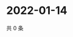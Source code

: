 # 2022-01-14

共 0 条

<!-- BEGIN WEIBO -->
<!-- 最后更新时间 Fri Jan 14 2022 23:00:45 GMT+0800 (China Standard Time) -->

<!-- END WEIBO -->

